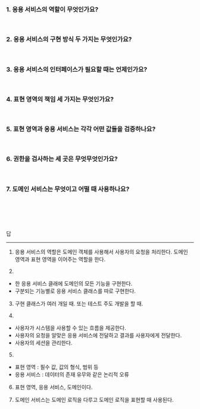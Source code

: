 ### 1. 응용 서비스의 역할이 무엇인가요?
<br>

### 2. 응용 서비스의 구현 방식 두 가지는 무엇인가요?
<br>

### 3. 응용 서비스의 인터페이스가 필요할 때는 언제인가요?
<br>

### 4. 표현 영역의 책임 세 가지는 무엇인가요?
<br>

### 5. 표현 영역과 응용 서비스는 각각 어떤 값들을 검증하나요?
<br>

### 6. 권한을 검사하는 세 곳은 무엇무엇인가요?
<br>

### 7. 도메인 서비스는 무엇이고 어떨 때 사용하나요?
<br>

<br>
<br>
<br>

답
<hr>

1. 응용 서비스의 역할은 도메인 객체를 사용해서 사용자의 요청을 처리한다. 도메인 영역과 표현 영역을 이어주는 역할을 한다.

2. 
- 한 응용 서비스 클래에 도메인의 모든 기능을 구현한다.
- 구분되는 기능별로 응용 서비스 클래스를 따로 구현한다.

3. 구현 클래스가 여러 개일 때. 또는 테스트 주도 개발을 할 때.

4. 
- 사용자가 시스템을 사용할 수 있는 흐름을 제공한다.
- 사용자의 요청을 알맞은 응용 서비스에 전달하고 결과를 사용자에게 전달한다.
- 사용자의 세션을 관리한다.

5. 
- 표현 영역 : 필수 값, 값의 형식, 범위 등
- 응용 서비스 : 데이터의 존재 유무와 같은 논리적 오류

6. 표현 영역, 응용 서비스, 도메인이다.

7. 도메인 서비스는 도메인 로직을 다루고 도메인 로직을 표현할 때 사용된다.